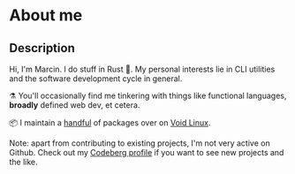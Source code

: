 # About me

## Description

Hi, I'm Marcin. I do stuff in Rust :crab:.
My personal interests lie in CLI utilities and the software development cycle in general.

:alembic: You'll occasionally find me tinkering with things like functional languages, **broadly** defined web dev, et cetera.

:package: I maintain a [handful](https://repology.org/maintainer/tranzystorek.io%40protonmail.com) of packages over on [Void Linux](https://voidlinux.org/).

Note: apart from contributing to existing projects, I'm not very active on Github.
Check out my [Codeberg profile](https://codeberg.org/tranzystorek-io) if you want to see new projects and the like.
